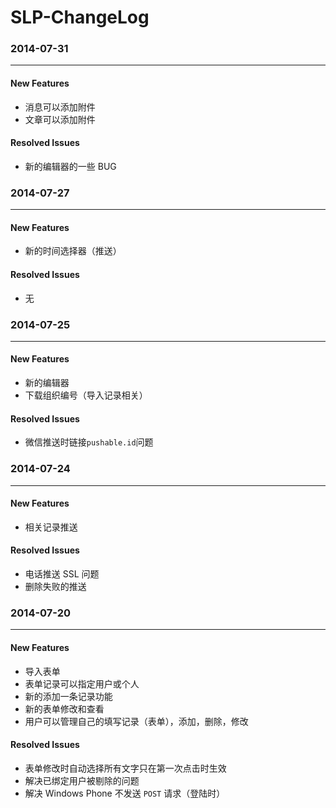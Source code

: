 SLP-ChangeLog
=============

### 2014-07-31
------
#### New Features
* 消息可以添加附件
* 文章可以添加附件

#### Resolved Issues
* 新的编辑器的一些 BUG


### 2014-07-27
------
#### New Features
* 新的时间选择器（推送）

#### Resolved Issues
* 无


### 2014-07-25
------
#### New Features
* 新的编辑器
* 下载组织编号（导入记录相关）

#### Resolved Issues
* 微信推送时链接`pushable.id`问题


### 2014-07-24
------
#### New Features
* 相关记录推送

#### Resolved Issues
* 电话推送 SSL 问题
* 删除失败的推送


### 2014-07-20
------
#### New Features
* 导入表单
* 表单记录可以指定用户或个人
* 新的添加一条记录功能
* 新的表单修改和查看
* 用户可以管理自己的填写记录（表单），添加，删除，修改

#### Resolved Issues
* 表单修改时自动选择所有文字只在第一次点击时生效
* 解决已绑定用户被剔除的问题
* 解决 Windows Phone 不发送 `POST` 请求（登陆时）
